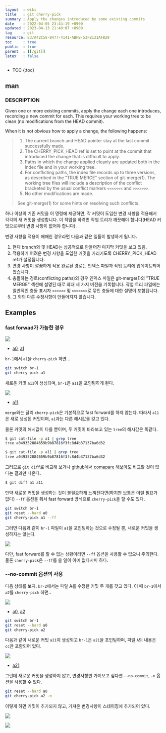 ```yaml
---
layout  : wiki
title   : git cherry-pick
summary : Apply the changes introduced by some existing commits
date    : 2022-04-05 23:44:19 +0900
updated : 2023-04-13 21:40:07 +0900
tag     : git
resource: E3/A42C58-8477-4141-ABFB-53FB131AF829
toc     : true
public  : true
parent  : [[/git]]
latex   : false
---
```

* TOC
{:toc}

## man

### DESCRIPTION

>
Given one or more existing commits, apply the change each one introduces, recording a new commit for each. This requires your working tree to be clean (no modifications from the HEAD commit).
>
When it is not obvious how to apply a change, the following happens:
>
> 1. The current branch and HEAD pointer stay at the last commit successfully made.
> 2. The CHERRY_PICK_HEAD ref is set to point at the commit that introduced the change that is difficult to apply.
> 3. Paths in which the change applied cleanly are updated both in the index file and in your working tree.
> 4. For conflicting paths, the index file records up to three versions, as described in the "TRUE MERGE" section of git-merge(1). The working tree files will include a description of the conflict bracketed by the usual conflict markers `<<<<<<<` and `>>>>>>>`.
> 5. No other modifications are made.
>
> See git-merge(1) for some hints on resolving such conflicts.

하나 이상의 기존 커밋을 이 명령에 제공하면, 각 커밋이 도입한 변경 사항을 적용해서 각각의 새 커밋을 생성합니다. 이 작업을 하려면 작업 트리가 깨끗해야 합니다(HEAD 커밋으로부터 변경 사항이 없어야 합니다).

변경 사항을 적용이 애매한 경우라면 다음과 같은 일들이 발생하게 됩니다.

1. 현재 branch와 및 HEAD는 성공적으로 만들어진 마지막 커밋을 보고 있음.
2. 적용하기 어려운 변경 사항을 도입한 커밋을 가리키도록 CHERRY_PICK_HEAD ref가 설정됩니다.
3. 변경 사항이 깔끔하게 적용 완료된 경로는 인덱스 파일과 작업 트리에 업데이트되어 있습니다.
4. 충돌하는 경로(conflicting paths)의 경우 인덱스 파일은 git-merge(1)의 "TRUE MERGE" 섹션에 설명된 대로 최대 세 가지 버전을 기록합니다. 작업 트리 파일에는 일반적인 충돌 표시자 `<<<<<<` 및 `>>>>>>>`로 묶인 충돌에 대한 설명이 포함됩니다.
5. 그 외의 다른 수정사항이 만들어지지 않습니다.

## Examples

### fast forwad가 가능한 경우

![]( /resource/E3/A42C58-8477-4141-ABFB-53FB131AF829/exam-00.svg )

- [a0]( https://github.com/johngrib/git-examples/commit/2601ac167a5b7f9ce8ebe8e9daa49c3aa1743510 ), [a1]( https://github.com/johngrib/git-examples/commit/11b3a50e929289ff2caa3a4c3ecef57bf890454c )

`br-1`에서 `a1`을 `cherry-pick` 하면...

```bash
git switch br-1
git cherry-pick a1
```

새로운 커밋 `a11`이 생성되며, `br-1`은 `a11`을 포인팅하게 된다.

![]( /resource/E3/A42C58-8477-4141-ABFB-53FB131AF829/exam-01.svg )

- [a11]( https://github.com/johngrib/git-examples/commit/f3bde6a17dc094034fbe24327596f928d163d956 )

`merge`와는 달리 `cherry-pick`은 기본적으로 fast forward를 하지 않는다.
따라서 `a11`은 새로 생성된 커밋이며, `a1`과는 다른 해시값을 갖고 있다.

물론 커밋의 해시값이 다를 뿐이며, 두 커밋이 바라보고 있는 `tree`의 해시값은 똑같다.

```bash
$ git cat-file -p a1 | grep tree
tree a049352084659b9b87816f3fc8d4b37137ba6d32

$ git cat-file -p a11 | grep tree
tree a049352084659b9b87816f3fc8d4b37137ba6d32
```

그러므로 `git diff`로 비교해 보거나 [github에서 comapare 해보아도]( https://github.com/johngrib/git-examples/compare/f3bde6a..11b3a50 ) 비교할 것이 없다는 결과만 나온다.

```bash
$ git diff a1 a11

```

만약 새로운 커밋을 생성하는 것이 불필요하게 느껴진다면(하지만 보통은 이럴 필요가 없다) `--ff` 옵션을 줘서 fast forward 방식으로 `cherry-pick`을 할 수도 있다.

```bash
git switch br-1
git reset --hard a0
git cherry-pick a1 --ff
```

그러면 다음과 같이 `br-1` 파일이 `a1`을 포인팅하는 것으로 수정될 뿐, 새로운 커밋을 생성하지는 않는다.

![]( /resource/E3/A42C58-8477-4141-ABFB-53FB131AF829/exam-01-ff.svg )

다만, fast forward를 할 수 없는 상황이라면 `--ff` 옵션을 사용할 수 없으니 주의한다.
물론 `cherry-pick`은 `--ff`를 쓸 일이 아예 없다시피 하다.

### \-\-no-commit 옵션의 사용

다음 상태를 보자. `br-2`에서는 파일 A를 수정한 커밋 두 개를 갖고 있다. 이 때 `br-1`에서 `a2`를 `cherry-pick` 하면..

![]( /resource/E3/A42C58-8477-4141-ABFB-53FB131AF829/exam-02.svg )

- [a0]( https://github.com/johngrib/git-examples/commit/2601ac167a5b7f9ce8ebe8e9daa49c3aa1743510 ), [a2]( https://github.com/johngrib/git-examples/commit/51a07467459f27ab244ffd6f0d67b1e498127c13 )

```bash
git switch br-1
git reset --hard a0
git cherry-pick a2
```

다음과 같이 새로운 커밋 `a21`이 생성되고 `br-1`은 `a21`을 포인팅하며, 파일 `A`의 내용은 `cc`만 포함되어 있다.

![]( /resource/E3/A42C58-8477-4141-ABFB-53FB131AF829/exam-02-result.svg )

- [a21]( https://github.com/johngrib/git-examples/commit/51a07467459f27ab244ffd6f0d67b1e498127c13 )

그런데 새로운 커밋을 생성하지 않고, 변경사항만 가져오고 싶다면 `--no-commit`, `-n` 옵션을 사용할 수 있다.

```bash
git reset --hard a0
git cherry-pick a2 -n
```

이렇게 하면 커밋이 추가되지 않고, 가져온 변경사항이 스테이징에 추가되어 있다.

![]( /resource/E3/A42C58-8477-4141-ABFB-53FB131AF829/exam-02-n.svg )

![]( /resource/E3/A42C58-8477-4141-ABFB-53FB131AF829/exam-02-n-terminal.jpg )

